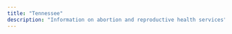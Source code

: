 ```yaml
---
title: "Tennessee"
description: "Information on abortion and reproductive health services"
---
```


